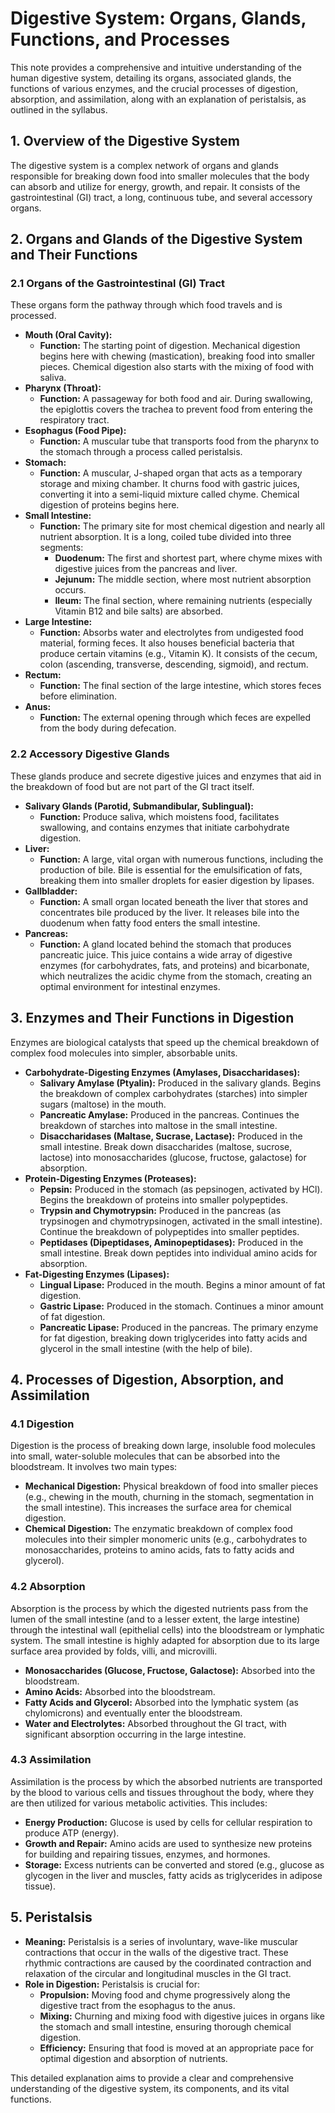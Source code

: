 # Digestive System: Organs, Glands, Functions, and Processes

This note provides a comprehensive and intuitive understanding of the human digestive system, detailing its organs, associated glands, the functions of various enzymes, and the crucial processes of digestion, absorption, and assimilation, along with an explanation of peristalsis, as outlined in the syllabus.

## 1. Overview of the Digestive System

The digestive system is a complex network of organs and glands responsible for breaking down food into smaller molecules that the body can absorb and utilize for energy, growth, and repair. It consists of the gastrointestinal (GI) tract, a long, continuous tube, and several accessory organs.

## 2. Organs and Glands of the Digestive System and Their Functions

### 2.1 Organs of the Gastrointestinal (GI) Tract

These organs form the pathway through which food travels and is processed.

*   **Mouth (Oral Cavity):**
    *   **Function:** The starting point of digestion. Mechanical digestion begins here with chewing (mastication), breaking food into smaller pieces. Chemical digestion also starts with the mixing of food with saliva.
*   **Pharynx (Throat):**
    *   **Function:** A passageway for both food and air. During swallowing, the epiglottis covers the trachea to prevent food from entering the respiratory tract.
*   **Esophagus (Food Pipe):**
    *   **Function:** A muscular tube that transports food from the pharynx to the stomach through a process called peristalsis.
*   **Stomach:**
    *   **Function:** A muscular, J-shaped organ that acts as a temporary storage and mixing chamber. It churns food with gastric juices, converting it into a semi-liquid mixture called chyme. Chemical digestion of proteins begins here.
*   **Small Intestine:**
    *   **Function:** The primary site for most chemical digestion and nearly all nutrient absorption. It is a long, coiled tube divided into three segments:
        *   **Duodenum:** The first and shortest part, where chyme mixes with digestive juices from the pancreas and liver.
        *   **Jejunum:** The middle section, where most nutrient absorption occurs.
        *   **Ileum:** The final section, where remaining nutrients (especially Vitamin B12 and bile salts) are absorbed.
*   **Large Intestine:**
    *   **Function:** Absorbs water and electrolytes from undigested food material, forming feces. It also houses beneficial bacteria that produce certain vitamins (e.g., Vitamin K). It consists of the cecum, colon (ascending, transverse, descending, sigmoid), and rectum.
*   **Rectum:**
    *   **Function:** The final section of the large intestine, which stores feces before elimination.
*   **Anus:**
    *   **Function:** The external opening through which feces are expelled from the body during defecation.

### 2.2 Accessory Digestive Glands

These glands produce and secrete digestive juices and enzymes that aid in the breakdown of food but are not part of the GI tract itself.

*   **Salivary Glands (Parotid, Submandibular, Sublingual):**
    *   **Function:** Produce saliva, which moistens food, facilitates swallowing, and contains enzymes that initiate carbohydrate digestion.
*   **Liver:**
    *   **Function:** A large, vital organ with numerous functions, including the production of bile. Bile is essential for the emulsification of fats, breaking them into smaller droplets for easier digestion by lipases.
*   **Gallbladder:**
    *   **Function:** A small organ located beneath the liver that stores and concentrates bile produced by the liver. It releases bile into the duodenum when fatty food enters the small intestine.
*   **Pancreas:**
    *   **Function:** A gland located behind the stomach that produces pancreatic juice. This juice contains a wide array of digestive enzymes (for carbohydrates, fats, and proteins) and bicarbonate, which neutralizes the acidic chyme from the stomach, creating an optimal environment for intestinal enzymes.

## 3. Enzymes and Their Functions in Digestion

Enzymes are biological catalysts that speed up the chemical breakdown of complex food molecules into simpler, absorbable units.

*   **Carbohydrate-Digesting Enzymes (Amylases, Disaccharidases):**
    *   **Salivary Amylase (Ptyalin):** Produced in the salivary glands. Begins the breakdown of complex carbohydrates (starches) into simpler sugars (maltose) in the mouth.
    *   **Pancreatic Amylase:** Produced in the pancreas. Continues the breakdown of starches into maltose in the small intestine.
    *   **Disaccharidases (Maltase, Sucrase, Lactase):** Produced in the small intestine. Break down disaccharides (maltose, sucrose, lactose) into monosaccharides (glucose, fructose, galactose) for absorption.
*   **Protein-Digesting Enzymes (Proteases):**
    *   **Pepsin:** Produced in the stomach (as pepsinogen, activated by HCl). Begins the breakdown of proteins into smaller polypeptides.
    *   **Trypsin and Chymotrypsin:** Produced in the pancreas (as trypsinogen and chymotrypsinogen, activated in the small intestine). Continue the breakdown of polypeptides into smaller peptides.
    *   **Peptidases (Dipeptidases, Aminopeptidases):** Produced in the small intestine. Break down peptides into individual amino acids for absorption.
*   **Fat-Digesting Enzymes (Lipases):**
    *   **Lingual Lipase:** Produced in the mouth. Begins a minor amount of fat digestion.
    *   **Gastric Lipase:** Produced in the stomach. Continues a minor amount of fat digestion.
    *   **Pancreatic Lipase:** Produced in the pancreas. The primary enzyme for fat digestion, breaking down triglycerides into fatty acids and glycerol in the small intestine (with the help of bile).

## 4. Processes of Digestion, Absorption, and Assimilation

### 4.1 Digestion

Digestion is the process of breaking down large, insoluble food molecules into small, water-soluble molecules that can be absorbed into the bloodstream. It involves two main types:

*   **Mechanical Digestion:** Physical breakdown of food into smaller pieces (e.g., chewing in the mouth, churning in the stomach, segmentation in the small intestine). This increases the surface area for chemical digestion.
*   **Chemical Digestion:** The enzymatic breakdown of complex food molecules into their simpler monomeric units (e.g., carbohydrates to monosaccharides, proteins to amino acids, fats to fatty acids and glycerol).

### 4.2 Absorption

Absorption is the process by which the digested nutrients pass from the lumen of the small intestine (and to a lesser extent, the large intestine) through the intestinal wall (epithelial cells) into the bloodstream or lymphatic system. The small intestine is highly adapted for absorption due to its large surface area provided by folds, villi, and microvilli.

*   **Monosaccharides (Glucose, Fructose, Galactose):** Absorbed into the bloodstream.
*   **Amino Acids:** Absorbed into the bloodstream.
*   **Fatty Acids and Glycerol:** Absorbed into the lymphatic system (as chylomicrons) and eventually enter the bloodstream.
*   **Water and Electrolytes:** Absorbed throughout the GI tract, with significant absorption occurring in the large intestine.

### 4.3 Assimilation

Assimilation is the process by which the absorbed nutrients are transported by the blood to various cells and tissues throughout the body, where they are then utilized for various metabolic activities. This includes:

*   **Energy Production:** Glucose is used by cells for cellular respiration to produce ATP (energy).
*   **Growth and Repair:** Amino acids are used to synthesize new proteins for building and repairing tissues, enzymes, and hormones.
*   **Storage:** Excess nutrients can be converted and stored (e.g., glucose as glycogen in the liver and muscles, fatty acids as triglycerides in adipose tissue).

## 5. Peristalsis

*   **Meaning:** Peristalsis is a series of involuntary, wave-like muscular contractions that occur in the walls of the digestive tract. These rhythmic contractions are caused by the coordinated contraction and relaxation of the circular and longitudinal muscles in the GI tract.
*   **Role in Digestion:** Peristalsis is crucial for:
    *   **Propulsion:** Moving food and chyme progressively along the digestive tract from the esophagus to the anus.
    *   **Mixing:** Churning and mixing food with digestive juices in organs like the stomach and small intestine, ensuring thorough chemical digestion.
    *   **Efficiency:** Ensuring that food is moved at an appropriate pace for optimal digestion and absorption of nutrients.

This detailed explanation aims to provide a clear and comprehensive understanding of the digestive system, its components, and its vital functions.